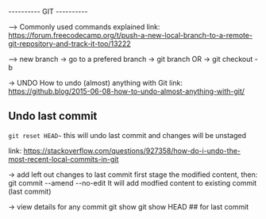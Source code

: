 ---------- GIT ----------

--> Commonly used commands explained
	link: https://forum.freecodecamp.org/t/push-a-new-local-branch-to-a-remote-git-repository-and-track-it-too/13222
	
--> new branch
		-> go to a prefered branch
			-> git branch <new branch name>
			OR
			-> git checkout -b <new branch name>
			

-> UNDO
	How to undo (almost) anything with Git 
	link: https://github.blog/2015-06-08-how-to-undo-almost-anything-with-git/

## Undo last commit

`git reset HEAD~` this will undo last commit and changes will be unstaged

link: https://stackoverflow.com/questions/927358/how-do-i-undo-the-most-recent-local-commits-in-git

-> add left out changes to last commit
  first stage the modified content, then:
  git commit --amend --no-edit
  It will add modfied content to existing commit (last commit)

-> view details for any commit
  git show <commit>
  git show HEAD ## for last commit

